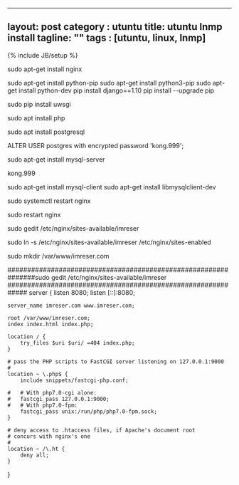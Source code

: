 ---
layout: post
category : utuntu
title: utuntu lnmp install
tagline: ""
tags : [utuntu, linux, lnmp]
---
{% include JB/setup %}





sudo apt-get install nginx

sudo apt-get install python-pip
sudo apt-get install python3-pip
sudo apt-get install python-dev
pip install django==1.10
pip install --upgrade pip

sudo pip install uwsgi




sudo apt install php

sudo apt install postgresql

ALTER USER postgres with encrypted password 'kong.999';


sudo apt-get install mysql-server 

kong.999

sudo apt-get install mysql-client
sudo apt-get install libmysqlclient-dev


sudo systemctl restart nginx

sudo restart nginx

sudo gedit /etc/nginx/sites-available/imreser

sudo ln -s /etc/nginx/sites-available/imreser /etc/nginx/sites-enabled


sudo mkdir /var/www/imreser.com




########################################################
#######sudo gedit /etc/nginx/sites-available/imreser
#############################################################
server {
	listen 8080;
	listen [::]:8080;

	server_name imreser.com www.imreser.com;

	root /var/www/imreser.com;
	index index.html index.php;

	location / {
		try_files $uri $uri/ =404 index.php;
	}

	# pass the PHP scripts to FastCGI server listening on 127.0.0.1:9000
	#
	location ~ \.php$ {
		include snippets/fastcgi-php.conf;
	
	#	# With php7.0-cgi alone:
	#	fastcgi_pass 127.0.0.1:9000;
	#	# With php7.0-fpm:
		fastcgi_pass unix:/run/php/php7.0-fpm.sock;
	}

	# deny access to .htaccess files, if Apache's document root
	# concurs with nginx's one
	#
	location ~ /\.ht {
		deny all;
	}
}
